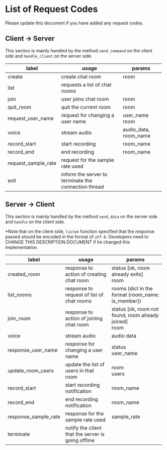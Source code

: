 # List of Request Codes

Please update this document if you have added any request codes.

## Client -> Server

This section is mainly handled by the method ```send_command``` on the client side and ```handle_client``` on the server side.

label | usage | params
---| --- | ---
create | create chat room | room
list | requests a list of chat rooms
join | user joins chat room | room
quit_room | quit the current room | room
request_user_name | request for changing a user name | user_name<br>room
voice | stream audio | audio_data, room_name
record_start | start recording | room_name
record_end | end recording | room_name
request_sample_rate | request for the sample rate used
exit | inform the server to terminate the connection thread

## Server -> Client

This section is mainly handled by the method ```send_data``` on the server side and ```handle``` on the client side.

*Note that on the client side, ```listen``` function specified that the response passed should be encoded in the format of ```utf-8```. Developers need to CHANGE THIS DESCRIPTION DOCUMENT if he changed this implementation.

label | usage | params
--- | --- | ---
created_room | response to action of creating chat room | status [ok, room already exits]<br>room
list_rooms | response to request of list of chat rooms | rooms (dict in the format {room_name: is_member})
join_room | response to action of joining chat room | status [ok, room not found, room already joined]<br>room
voice | stream audio | audio data
response_user_name | response for changing a user name | status<br>user_name
update_room_users | update the list of users in that room | room<br>users
record_start | start recording notification | room_name
record_end | end recording notification | room_name
response_sample_rate | response for the sample rate used | sample_rate
terminate | notify the client that the server is going offline



